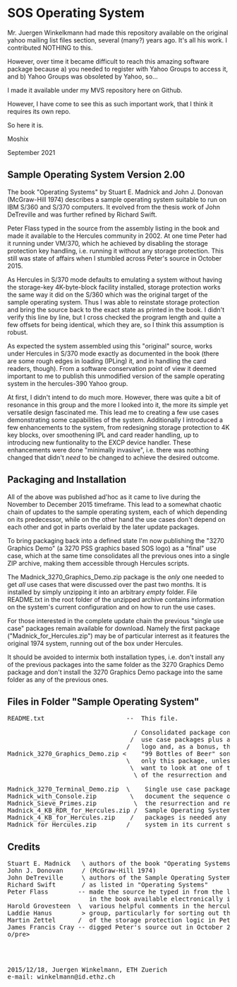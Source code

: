 SOS Operating System
=====================

Mr. Juergen Winkelkmann had made this repository available on the original yahoo mailing list files section, several (many?) years ago. It's all his work. I contributed NOTHING to this. 

However, over time it became difficult to reach this amazing software package because a) you needed to register with Yahoo Groups to access it, and b) Yahoo Groups was obsoleted by Yahoo, so...

I made it available under my MVS repository here on Github. 

However, I have come to see this as such important work, that I think it requires its own repo. 

So here it is. 

Moshix

September 2021


Sample Operating System Version 2.00
------------------------------------

The book "Operating Systems" by Stuart E. Madnick and John J. Donovan
(McGraw-Hill 1974) describes a sample operating system suitable to run on
IBM S/360 and S/370 computers. It evolved from the thesis work of John
DeTreville and was further refined by Richard Swift.

Peter Flass typed in the source from the assembly listing in the book and
made it available to the Hercules community in 2002. At one time Peter had
it running under VM/370, which he achieved by disabling the storage protection
key handling, i.e. running it without any storage protection. This still was
state of affairs when I stumbled across Peter's source in October 2015.

As Hercules in S/370 mode defaults to emulating a system without having the
storage-key 4K-byte-block facility installed, storage protection works the
same way it did on the S/360 which was the original target of the sample
operating system. Thus I was able to reinstate storage protection and bring
the source back to the exact state as printed in the book. I didn't verify this
line by line, but I cross checked the program length and quite a few offsets
for being identical, which they are, so I think this assumption is robust.

As expected the system assembled using this "original" source, works under
Hercules in S/370 mode exactly as documented in the book (there are some rough
edges in loading (IPLing) it, and in handling the card readers, though). From
a software conservation point of view it deemed important to me to publish this
unmodified version of the sample operating system in the hercules-390 Yahoo
group.

At first, I didn't intend to do much more. However, there was quite a bit of
resonance in this group and the more I looked into it, the more its simple yet
versatile design fascinated me. This lead me to creating a few use cases
demonstrating some capabilities of the system. Additionally I introduced a few
enhancements to the system, from redesigning storage protection to 4K key
blocks, over smoothening IPL and card reader handling, up to introducing
new funtionality to the EXCP device handler. These enhancements were done
"minimally invasive", i.e. there was nothing changed that didn't _need_ to be
changed to achieve the desired outcome.


Packaging and Installation
--------------------------

All of the above was published ad'hoc as it came to live during the November to
December 2015 timeframe. This lead to a somewhat chaotic chain of updates to the
sample operating system, each of which depending on its predecessor, while on
the other hand the use cases don't depend on each other and got in parts
overlaid by the later update packages.

To bring packaging back into a defined state I'm now publishing the "3270
Graphics Demo" (a 3270 PSS graphics based SOS logo) as a "final" use case, which
at the same time consolidates all the previous ones into a single ZIP archive,
making them accessible through Hercules scripts.

The Madnick_3270_Graphics_Demo.zip package is the _only_ one needed to get
_all_ use cases that were discussed over the past two months. It is installed by
simply unzipping it into an arbitrary _empty_ folder. File README.txt in the
root folder of the unzipped archive contains information on the system's current
configuration and on how to run the use cases.

For those interested in the complete update chain the previous "single use case"
packages remain available for download. Namely the first package
("Madnick_for_Hercules.zip") may be of particular interrest as it features the
original 1974 system, running out of the box under Hercules.

It should be avoided to intermix both installation types, i.e. don't install
any of the previous packages into the same folder as the 3270 Graphics Demo
package and don't install the 3270 Graphics Demo package into the same folder
as any of the previous ones.


Files in Folder "Sample Operating System"
-----------------------------------------
<pre>
README.txt                      --  This file.

                                  / Consolidated package containing all single
                                 /  use case packages plus a 3270 graphics SOS
                                /   logo and, as a bonus, three variants of the
Madnick_3270_Graphics_Demo.zip <    "99 Bottles of Beer" song lyrics. Install
                                \   only this package, unless you particularly
                                 \  want to look at one of the previous states
                                  \ of the resurrection and refurbishment work.

Madnick_3270_Terminal_Demo.zip  \    Single use case packages retained to
Madnick_with_Console.zip         \   document the sequence of steps taken during
Madnick_Sieve_Primes.zip          \  the resurrection and refurbishment of the
Madnick_4_KB_RDR_for_Hercules.zip /  Sample Operating System. None of these
Madnick_4_KB_for_Hercules.zip    /   packages is needed any more to install the
Madnick_for_Hercules.zip        /    system in its current state.
</pre>

Credits
-------
<pre>
Stuart E. Madnick   \ authors of the book "Operating Systems"
John J. Donovan     / (McGraw-Hill 1974)
John DeTreville     \ authors of the Sample Operating System
Richard Swift       / as listed in "Operating Systems"
Peter Flass        -- made the source he typed in from the listing printed
                      in the book available electronically in 2002
Harold Grovesteen  \  various helpful comments in the hercules-390 Yahoo
Laddie Hanus        > group, particularly for sorting out the state of affairs
Martin Zettel      /  of the storage protection logic in Peter's upload
James Francis Cray -- digged Peter's source out in October 2015
o/pre>
<br><br>

2015/12/18, Juergen Winkelmann, ETH Zuerich
e-mail: winkelmann@id.ethz.ch
